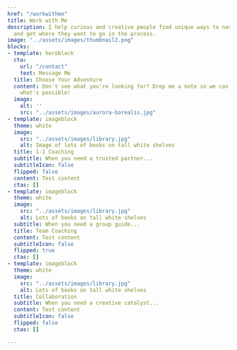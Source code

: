 ```yaml
---
href: "/workwithme"
title: Work with Me
description: I help curious and creative people find unique ways to navigate life
  and get where they want to go in the process.
image: "../assets/images/thumbnail2.png"
blocks:
- template: heroblock
  cta:
    url: "/contact"
    text: Message Me
  title: Choose Your Adventure
  content: Don't see what you're looking for? Drop me a note so we can figure out
    what's possible!
  image:
    alt: ''
    src: "../assets/images/aurora-borealis.jpg"
- template: imageblock
  theme: white
  image:
    src: "../assets/images/library.jpg"
    alt: Image of lots of books on tall white shelves
  title: 1-1 Coaching
  subtitle: When you need a trusted partner...
  subtitleIcon: false
  flipped: false
  content: Test content
  ctas: []
- template: imageblock
  theme: white
  image:
    src: "../assets/images/library.jpg"
    alt: Lots of books on tall white shelves
  subtitle: When you need a group guide...
  title: Team Coaching
  content: Test content
  subtitleIcon: false
  flipped: true
  ctas: []
- template: imageblock
  theme: white
  image:
    src: "../assets/images/library.jpg"
    alt: Lots of books on tall white shelves
  title: Collaboration
  subtitle: When you need a creative catalyst...
  content: Test content
  subtitleIcon: false
  flipped: false
  ctas: []

---
```


